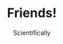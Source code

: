 ---
media: "images/rounds/round_2/friends.png"
media_type: image
type: art
title: Friends!
author: [Scientifically]
desc: Ico Grove makes friends with the local seal population. Ignore that their blubber makes wonderful marshmallows; I'm sure you'll find another source.
---